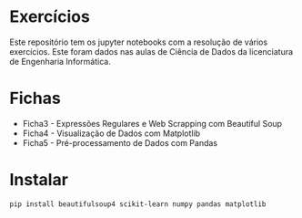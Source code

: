 # Exercícios
Este repositório tem os jupyter notebooks com a resolução de vários exercícios.
Este foram dados nas aulas de Ciência de Dados da licenciatura de Engenharia Informática.

# Fichas

* Ficha3 - Expressões Regulares e Web Scrapping com Beautiful Soup
* Ficha4 - Visualização de Dados com Matplotlib
* Ficha5 - Pré-processamento de Dados com Pandas

# Instalar
`pip install beautifulsoup4 scikit-learn numpy pandas matplotlib`
